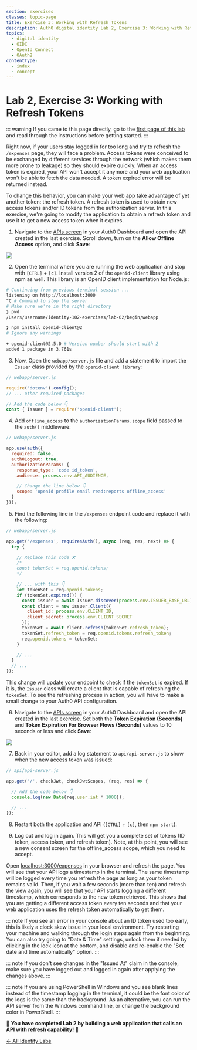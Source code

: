```yaml
---
section: exercises
classes: topic-page
title: Exercise 3: Working with Refresh Tokens
description: Auth0 digital identity Lab 2, Exercise 3: Working with Refresh Tokens
topics:
  - digital identity
  - OIDC
  - OpenId Connect
  - OAuth2
contentType:
  - index
  - concept
---
```

# Lab 2, Exercise 3: Working with Refresh Tokens

::: warning
If you came to this page directly, go to the [first page of this lab](/identity-labs/02-calling-an-api) and read through the instructions before getting started.
:::

Right now, if your users stay logged in for too long and try to refresh the `/expenses` page, they will face a problem. Access tokens were conceived to be exchanged by different services through the network (which makes them more prone to leakage) so they should expire quickly. When an access token is expired, your API won't accept it anymore and your web application won't be able to fetch the data needed. A token expired error will be returned instead.

To change this behavior, you can make your web app take advantage of yet another token: the refresh token. A refresh token is used to obtain new access tokens and/or ID tokens from the authorization server. In this exercise, we're going to modify the application to obtain a refresh token and use it to get a new access token when it expires.

1. Navigate to the [APIs screen](${manage_url}/#/apis) in your Auth0 Dashboard and open the API created in the last exercise. Scroll down, turn on the **Allow Offline Access** option, and click **Save**:

![](/media/articles/identity-labs/lab-02-api-allow-offline.png)

2. Open the terminal where you are running the web application and stop with `[CTRL]` + `[c]`. Install version 2 of the `openid-client` library using npm as well. This library is an OpenID client implementation for Node.js:

```bash
# Continuing from previous terminal session ...
listening on http://localhost:3000
^C # Command to stop the server
# Make sure we're in the right directory
❯ pwd
/Users/username/identity-102-exercises/lab-02/begin/webapp

❯ npm install openid-client@2
# Ignore any warnings

+ openid-client@2.5.0 # Version number should start with 2
added 1 package in 3.761s
```

3. Now, Open the `webapp/server.js` file and add a statement to import the `Issuer` class provided by the `openid-client library`:

```js
// webapp/server.js

require('dotenv').config();
// ... other required packages

// Add the code below 👇
const { Issuer } = require('openid-client');
```

4. Add `offline_access` to the `authorizationParams.scope` field passed to the `auth()` middleware:

```js
// webapp/server.js

app.use(auth({
  required: false,
  auth0Logout: true,
  authorizationParams: {
    response_type: 'code id_token',
    audience: process.env.API_AUDIENCE,

    // Change the line below 👇
    scope: 'openid profile email read:reports offline_access'
  }
}));
```

5. Find the following line in the `/expenses` endpoint code and replace it with the following:

```js
// webapp/server.js

app.get('/expenses', requiresAuth(), async (req, res, next) => {
  try {

    // Replace this code ❌
    /*
    const tokenSet = req.openid.tokens;
    */

    // ... with this 👇
    let tokenSet = req.openid.tokens;
    if (tokenSet.expired()) {
      const issuer = await Issuer.discover(process.env.ISSUER_BASE_URL);
      const client = new issuer.Client({
        client_id: process.env.CLIENT_ID,
        client_secret: process.env.CLIENT_SECRET
      });
      tokenSet = await client.refresh(tokenSet.refresh_token);
      tokenSet.refresh_token = req.openid.tokens.refresh_token;
      req.openid.tokens = tokenSet;
    }

    // ...
  }
  // ...
});
```

This change will update your endpoint to check if the `tokenSet` is expired. If it is, the `Issuer` class will create a client that is capable of refreshing the `tokenSet`. To see the refreshing process in action, you will have to make a small change to your Auth0 API configuration.

6. Navigate to the [APIs screen](${manage_url}/#/apis) in your Auth0 Dashboard and open the API created in the last exercise. Set both the **Token Expiration (Seconds)** and **Token Expiration For Browser Flows (Seconds)** values to 10 seconds or less and click **Save**:

![](/media/articles/identity-labs/lab-02-api-token-expiration.png)

7. Back in your editor, add a log statement to `api/api-server.js` to show when the new access token was issued:

```js
// api/api-server.js

app.get('/', checkJwt, checkJwtScopes, (req, res) => {

  // Add the code below 👇
  console.log(new Date(req.user.iat * 1000));

  // ...
});
```

8. Restart both the application and API (`[CTRL]` + `[c]`, then `npm start`).

9. Log out and log in again. This will get you a complete set of tokens (ID token, access token, and refresh token). Note, at this point, you will see a new consent screen for the offline_access scope, which you need to accept.

Open [localhost:3000/expenses](http://localhost:3000/expenses) in your browser and refresh the page. You will see that your API logs a timestamp in the terminal. The same timestamp will be logged every time you refresh the page as long as your token remains valid. Then, if you wait a few seconds (more than ten) and refresh the view again, you will see that your API starts logging a different timestamp, which corresponds to the new token retrieved. This shows that you are getting a different access token every ten seconds and that your web application uses the refresh token automatically to get them.

::: note
If you see an error in your console about an ID token used too early, this is likely a clock skew issue in your local environment. Try restarting your machine and walking through the login steps again from the beginning. You can also try going to "Date & Time" settings, unlock them if needed by clicking in the lock icon at the bottom, and disable and re-enable the "Set date and time automatically" option.
:::

::: note
If you don't see changes in the "Issued At" claim in the console, make sure you have logged out and logged in again after applying the changes above.
:::

::: note
If you are using PowerShell in Windows and you see blank lines instead of the timestamp logging in the terminal, it could be the font color of the logs is the same than the background. As an alternative, you can run the API server from the Windows command line, or change the background color in PowerShell.
:::

🎉 **You have completed Lab 2 by building a web application that calls an API with refresh capability!** 🎉

<a href="/identity-labs/" class="btn btn-transparent">← All Identity Labs</a>
